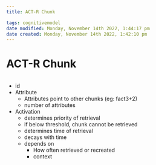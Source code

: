 ```yaml
---
title: ACT-R Chunk

tags: cognitivemodel 
date modified: Monday, November 14th 2022, 1:44:17 pm
date created: Monday, November 14th 2022, 1:42:10 pm
---
```


# ACT-R Chunk
```toc
```

- id
- Attribute
	- Attributes point to other chunks (eg: fact3+2)
	- number of attributes
- Activation
	- determines priority of retrieval
	- if below threshold, chunk cannot be retrieved
	- determines time of retrieval
	- decays with time
	- depends on
		- How often retrieved or recreated
		- context



